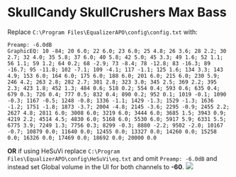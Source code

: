 # SkullCandy SkullCrushers Max Bass
Replace `C:\Program Files\EqualizerAPO\config\config.txt` with:
```
Preamp: -6.0dB
GraphicEQ: 10 -84; 20 6.0; 22 6.0; 23 6.0; 25 4.8; 26 3.6; 28 2.2; 30 2.7; 32 4.0; 35 5.8; 37 6.0; 40 5.8; 42 5.0; 45 3.3; 49 1.6; 52 1.1; 56 1.1; 59 1.2; 64 0.2; 68 -2.9; 73 -8.4; 78 -12.8; 83 -16.3; 89 -16.7; 95 -11.8; 102 -7.1; 109 -4.1; 117 -1.1; 125 1.6; 134 3.3; 143 4.9; 153 6.0; 164 6.0; 175 6.0; 188 6.0; 201 6.0; 215 6.0; 230 5.9; 246 4.2; 263 2.8; 282 2.7; 301 2.8; 323 3.0; 345 2.5; 369 2.2; 395 2.3; 423 1.8; 452 1.3; 484 0.6; 518 0.2; 554 0.4; 593 0.6; 635 0.4; 679 0.3; 726 0.4; 777 0.5; 832 0.4; 890 0.2; 952 0.1; 1019 -0.1; 1090 -0.3; 1167 -0.5; 1248 -0.8; 1336 -1.1; 1429 -1.3; 1529 -1.3; 1636 -1.2; 1751 -1.8; 1873 -3.7; 2004 -4.8; 2145 -3.6; 2295 -0.9; 2455 2.2; 2627 4.8; 2811 6.0; 3008 6.0; 3219 6.0; 3444 6.0; 3685 1.5; 3943 0.9; 4219 2.2; 4514 4.5; 4830 6.0; 5168 6.0; 5530 6.0; 5917 5.9; 6331 5.5; 6775 3.9; 7249 1.3; 7756 0.3; 8299 -0.3; 8880 -2.2; 9502 -2.0; 10167 -0.7; 10879 0.0; 11640 0.0; 12455 0.0; 13327 0.0; 14260 0.0; 15258 0.0; 16326 0.0; 17469 0.0; 18692 0.0; 20000 0.0
```
**OR** if using HeSuVi replace `C:\Program Files\EqualizerAPO\config\HeSuVi\eq.txt` and omit `Preamp: -6.0dB` and instead set Global volume in the UI for both channels to **-60**.
![](https://raw.githubusercontent.com/jaakkopasanen/AutoEq/master/results/SBAF-Serious/headphoncecom/onear/SkullCandy%20SkullCrushers%20Max%20Bass/SkullCandy%20SkullCrushers%20Max%20Bass.png)